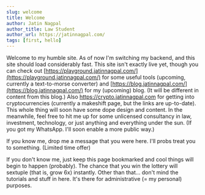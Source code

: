 ```yaml
---
slug: welcome
title: Welcome
author: Jatin Nagpal
author_title: Law Student
author_url: https://jatinnagpal.com/
tags: [first, hello]
---
```


Welcome to my humble site. As of now I'm switching my backend, and this site should load considerably fast. This site isn't exactly live yet, though you can check out [https://playground.jatinnagpal.com/](https://playground.jatinnagpal.com/) for some useful tools (upcoming, currently a text-to-morse converter) and [https://blog.jatinnagpal.com/](https://blog.jatinnagpal.com/) for my (upcoming) blog. (It will be different in content from this blog.) Also https://crypto.jatinnagpal.com for getting into cryptocurrencies (currently a makeshift page, but the links are up-to-date). This whole thing will soon have some dope design and content. In the meanwhile, feel free to hit me up for some unlicensed consultancy in law, investment, technology, or just anything and everything under the sun. (If you got my WhatsApp. I'll soon enable a more public way.)

If you know me, drop me a message that you were here. I'll probs treat you to something. (Limited time offer)

If you don't know me, just keep this page bookmarked and cool things will begin to happen (probably). The chance that you win the lottery will sextuple (that is, grow 6x) instantly. Other than that... don't mind the tutorials and stuff in here. It's there for administrative (= my personal) purposes.
